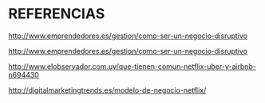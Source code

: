 # REFERENCIAS

 http://www.emprendedores.es/gestion/como-ser-un-negocio-disruptivo

 http://www.emprendedores.es/gestion/como-ser-un-negocio-disruptivo

 http://www.elobservador.com.uy/que-tienen-comun-netflix-uber-y-airbnb-n694430

 http://digitalmarketingtrends.es/modelo-de-negocio-netflix/